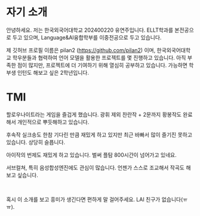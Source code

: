 # 자기 소개

안녕하세요. 저는 한국외국어대학교 202400220 유연주입니다.
ELLT학과를 본전공으로 두고 있으며, Language&AI융합학부를 이중전공으로 두고 있습니다.

제 깃허브 프로필 이름은 pilan2 (https://github.com/pilan2) 이며, 한국외국어대학교 학우분들과 협력하여 언어 모델을 활용한 프로젝트를 몇 진행하고 있습니다.
아직 부족한 점이 많지만, 프로젝트에 더 기여하기 위해 열심히 공부하고 있습니다. 가능하면 학부생 인턴도 해보고 싶은 2학년입니다.

# TMI

할로우나이트라는 게임을 즐겁게 했습니다. 광휘 제외 찬란작 + 2문까지 황봉작도 완료해서 개인적으로 뿌듯해하고 있습니다.

후속작 실크송도 한참 기다린 만큼 재밌게 하고 있지만 최근 바빠서 많이 즐기진 못하고 있습니다. 상당히 슬픕니다.

아이작의 번제도 재밌게 하고 있습니다. 벌써 플탐 800시간이 넘어가고 있네요.

서브컬쳐, 특히 음성합성엔진에도 관심이 많습니다. 언젠가 스스로 조교해서 작곡도 해보고 싶습니다.

<br/>

혹시 이 소개를 보고 흥미가 생긴다면 편하게 말 걸어주세요. LAI 친구가 없습니다(ㅠㅠ).
